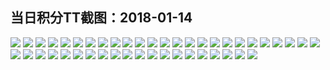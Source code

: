 ## 当日积分TT截图：2018-01-14
![](../../data/2018-01/2018-01-14/003_3.0/003-5.jpg)
![](../../data/2018-01/2018-01-14/003_3.0/003-4.jpg)
![](../../data/2018-01/2018-01-14/003_3.0/003-3.jpg)
![](../../data/2018-01/2018-01-14/003_3.0/003-2.jpg)
![](../../data/2018-01/2018-01-14/003_3.0/003-1.jpg)
![](../../data/2018-01/2018-01-14/004_2.4/004-0.jpg)
![](../../data/2018-01/2018-01-14/004_2.4/004-1.jpg)
![](../../data/2018-01/2018-01-14/004_2.4/004-3.jpg)
![](../../data/2018-01/2018-01-14/004_2.4/004-2.jpg)
![](../../data/2018-01/2018-01-14/004_2.4/004-6.jpg)
![](../../data/2018-01/2018-01-14/004_2.4/002-22.jpg)
![](../../data/2018-01/2018-01-14/004_2.4/004-7.jpg)
![](../../data/2018-01/2018-01-14/004_2.4/004-5.jpg)
![](../../data/2018-01/2018-01-14/004_2.4/004-4.jpg)
![](../../data/2018-01/2018-01-14/004_2.4/004-18.jpg)
![](../../data/2018-01/2018-01-14/004_2.4/004-19.jpg)
![](../../data/2018-01/2018-01-14/004_2.4/004-21.jpg)
![](../../data/2018-01/2018-01-14/004_2.4/004-20.jpg)
![](../../data/2018-01/2018-01-14/004_2.4/004-12.jpg)
![](../../data/2018-01/2018-01-14/004_2.4/004-13.jpg)
![](../../data/2018-01/2018-01-14/004_2.4/004-11.jpg)
![](../../data/2018-01/2018-01-14/004_2.4/004-10.jpg)
![](../../data/2018-01/2018-01-14/004_2.4/004-14.jpg)
![](../../data/2018-01/2018-01-14/004_2.4/004-15.jpg)
![](../../data/2018-01/2018-01-14/004_2.4/004-17.jpg)
![](../../data/2018-01/2018-01-14/004_2.4/004-16.jpg)
![](../../data/2018-01/2018-01-14/004_2.4/004-9.jpg)
![](../../data/2018-01/2018-01-14/004_2.4/004-8.jpg)
![](../../data/2018-01/2018-01-14/002_3.4/002-6.jpg)
![](../../data/2018-01/2018-01-14/002_3.4/002-7.jpg)
![](../../data/2018-01/2018-01-14/002_3.4/002-5.jpg)
![](../../data/2018-01/2018-01-14/002_3.4/002-4.jpg)
![](../../data/2018-01/2018-01-14/002_3.4/002-1.jpg)
![](../../data/2018-01/2018-01-14/002_3.4/002-3.jpg)
![](../../data/2018-01/2018-01-14/002_3.4/002-2.jpg)
![](../../data/2018-01/2018-01-14/002_3.4/002-10.jpg)
![](../../data/2018-01/2018-01-14/002_3.4/002-11.jpg)
![](../../data/2018-01/2018-01-14/002_3.4/002-9.jpg)
![](../../data/2018-01/2018-01-14/002_3.4/002-8.jpg)
![](../../data/2018-01/2018-01-14/001_2.1/001-6.jpg)
![](../../data/2018-01/2018-01-14/001_2.1/001-4.jpg)
![](../../data/2018-01/2018-01-14/001_2.1/001-5.jpg)
![](../../data/2018-01/2018-01-14/001_2.1/001-1.jpg)
![](../../data/2018-01/2018-01-14/001_2.1/001-2.jpg)
![](../../data/2018-01/2018-01-14/001_2.1/001-3.jpg)
